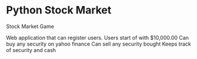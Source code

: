 # Python Stock Market
Stock Market Game

Web application that can register users.
Users start of with $10,000.00
Can buy any security on yahoo finance
Can sell any security bought
Keeps track of security and cash

